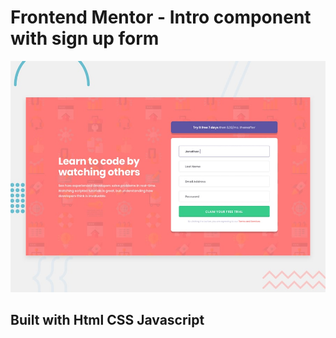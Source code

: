 # Frontend Mentor - Intro component with sign up form

![Design preview for the Intro component with sign up form coding challenge](./design/desktop-preview.jpg)

## Built with Html CSS Javascript